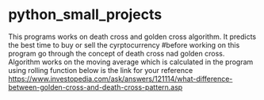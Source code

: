 # python_small_projects
This programs works on death cross and golden cross algorithm.
It predicts the best time to buy or sell the cyrptocurrency
#before working on this program go through the concept of death cross nad golden cross.
Algorithm works on the moving average which is calculated in the program using rolling function
below is the link for your reference
https://www.investopedia.com/ask/answers/121114/what-difference-between-golden-cross-and-death-cross-pattern.asp
